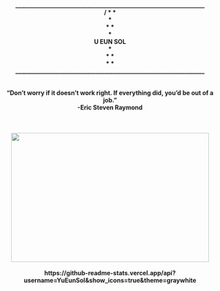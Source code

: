 
<p align="center">
  <b> __________________________________________________________________<br>
  <b>/     *                                             *              <br>
  <b>                                *                                  <br>
  <b>                 *                                             *   <br>
  <b>                                             *                     <br>
  <b> U EUN SOL </b><br>
  <b>                                   *                               <br>
  <b>       *                                                  *        <br>
  <b>                      *                         *                  <br>
  <b> __________________________________________________________________<br><br><br>
  <b>“Don’t worry if it doesn’t work right. If everything did, you’d be out of a job.”<br>
  <b>-Eric Steven Raymond<br><br><br><br>
  <img width="460" height="300" src= https://user-images.githubusercontent.com/66423580/99405968-b1050f80-2930-11eb-9b49-7e108e5bb1e4.png>
  <br><br>
  <b>https://github-readme-stats.vercel.app/api?username=YuEunSol&show_icons=true&theme=graywhite</b><br>
</p>





<!--
**YuEunsol/YuEunSol** is a ✨ _special_ ✨ repository because its `README.md` (this file) appears on your GitHub profile.

Here are some ideas to get you started:

- 🔭 I’m currently working on ...
- 🌱 I’m currently learning ...
- 👯 I’m looking to collaborate on ...
- 🤔 I’m looking for help with ...
- 💬 Ask me about ...
- 📫 How to reach me: ...
- 😄 Pronouns: ...
- ⚡ Fun fact: ...
-->
